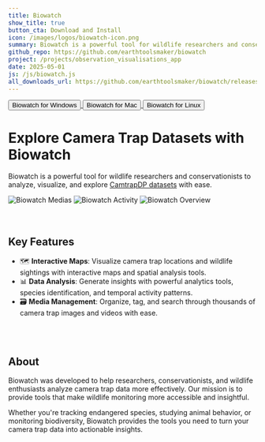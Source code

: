 ```yaml
---
title: Biowatch
show_title: true
button_cta: Download and Install
icon: /images/logos/biowatch-icon.png
summary: Biowatch is a powerful tool for wildlife researchers and conservationists to analyze, visualize, and explore CamtrapDP datasets with ease.
github_repo: https://github.com/earthtoolsmaker/biowatch
project: /projects/observation_visualisations_app
date: 2025-05-01
js: /js/biowatch.js
all_downloads_url: https://github.com/earthtoolsmaker/biowatch/releases/tag/v1.0.11
---
```


<div class="tool-container-button-cta" id="container-button-download-biowatch">
  <a class="link-no-decoration" href="https://github.com/earthtoolsmaker/biowatch/releases/latest/download/biowatch-setup.exe" id="download-windows">
    <button class="button">
      Biowatch for Windows
    </button>
  </a>
  <a class="link-no-decoration" href="https://github.com/earthtoolsmaker/biowatch/releases/latest/download/biowatch.dmg" id="download-mac">
    <button class="button">
      Biowatch for Mac
    </button>
  </a>
  <a class="link-no-decoration" href="https://github.com/earthtoolsmaker/biowatch/releases/latest/download/biowatch.AppImage" id="download-linux">
    <button class="button">
      Biowatch for Linux
    </button>
  </a>
</div>

# Explore Camera Trap Datasets with Biowatch

Biowatch is a powerful tool for wildlife researchers and conservationists to
analyze, visualize, and explore [CamtrapDP
datasets](https://camtrap-dp.tdwg.org/) with ease.

<div class="gallery-box">
  <div class="gallery">
      <img src="./images/medias.png" loading="lazy" alt="Biowatch Medias" class="lightense-enabled" />
      <img src="./images/activity.png" loading="lazy" alt="Biowatch Activity" class="lightense-enabled" />
      <img src="./images/overview.png" loading="lazy" alt="Biowatch Overview" class="lightense-enabled" />
  </div>
</div>
<br />
<br />

## Key Features

- 🗺️ __Interactive Maps__: Visualize camera trap locations and wildlife sightings with interactive maps and spatial analysis tools.
- 📊 __Data Analysis__: Generate insights with powerful analytics tools, species identification, and temporal activity patterns.
- 🗃️ __Media Management__: Organize, tag, and search through thousands of camera trap images and videos with ease.
<br />
<br />


## About


Biowatch was developed to help researchers, conservationists, and wildlife
enthusiasts analyze camera trap data more effectively. Our mission is to
provide tools that make wildlife monitoring more accessible and insightful.

Whether you're tracking endangered species, studying animal behavior, or
monitoring biodiversity, Biowatch provides the tools you need to turn your
camera trap data into actionable insights.

<script>
window.addEventListener("load", () => {
  console.log(getOsInfo());
  const { os, url, text } = getOsInfo();
  const container = document.getElementById("container-button-download-biowatch");
  container.querySelector(`#download-${os} button`).classList.add("tool-button-cta")
});
</script>
